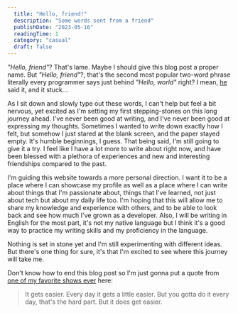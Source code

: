 ```yaml
---
  title: "Hello, friend!"
  description: "Some words sent from a friend"
  publishDate: "2023-05-16"
  readingTime: 1
  category: "casual"
  draft: false
---
```


*"Hello, friend"*? That's lame. Maybe I should give this blog post a proper name. But *"Hello, friend"*?, that's the second most popular two-word phrase literally every programmer says just behind *"Hello, world"* right? I mean, [he](https://en.wikipedia.org/wiki/Mr._Robot) said it, and it stuck...

As I sit down and slowly type out these words, I can't help but feel a bit nervous, yet excited as I'm setting my first stepping-stones on this long journey ahead. I've never been good at writing, and I've never been good at expressing my thoughts. Sometimes I wanted to write down exactly how I felt, but somehow I just stared at the blank screen, and the paper stayed empty. It's humble beginnings, I guess. That being said, I'm still going to give it a try. I feel like I have a lot more to write about right now, and have been blessed with a plethora of experiences and new and interesting friendships compared to the past.

I'm guiding this website towards a more personal direction. I want it to be a place where I can showcase my profile as well as a place where I can write about things that I'm passionate about, things that I've learned, not just about tech but about my daily life too. I'm hoping that this will allow me to share my knowledge and experience with others, and to be able to look back and see how much I've grown as a developer. Also, I will be writing in English for the most part, it's not my native language but I think it's a good way to practice my writing skills and my proficiency in the language.

Nothing is set in stone yet and I'm still experimenting with different ideas. But there's one thing for sure, it's that I'm excited to see where this journey will take me.

Don't know how to end this blog post so I'm just gonna put a quote from [one of my favorite shows ever](https://en.wikipedia.org/wiki/BoJack_Horseman) here:

> It gets easier. Every day it gets a little easier. But you gotta do it every day, that's the hard part. But it does get easier.

